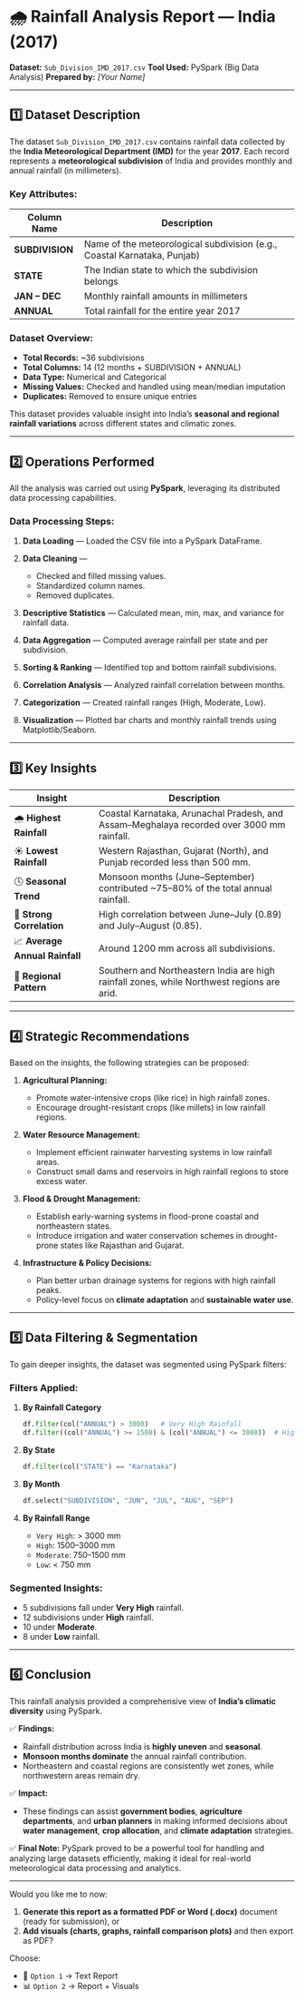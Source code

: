 
# 🌧️ **Rainfall Analysis Report — India (2017)**

**Dataset:** `Sub_Division_IMD_2017.csv`
**Tool Used:** PySpark (Big Data Analysis)
**Prepared by:** *[Your Name]*

---

## **1️⃣ Dataset Description**

The dataset `Sub_Division_IMD_2017.csv` contains rainfall data collected by the **India Meteorological Department (IMD)** for the year **2017**.
Each record represents a **meteorological subdivision** of India and provides monthly and annual rainfall (in millimeters).

### **Key Attributes:**

| Column Name     | Description                                                              |
| --------------- | ------------------------------------------------------------------------ |
| **SUBDIVISION** | Name of the meteorological subdivision (e.g., Coastal Karnataka, Punjab) |
| **STATE**       | The Indian state to which the subdivision belongs                        |
| **JAN – DEC**   | Monthly rainfall amounts in millimeters                                  |
| **ANNUAL**      | Total rainfall for the entire year 2017                                  |

### **Dataset Overview:**

* **Total Records:** ~36 subdivisions
* **Total Columns:** 14 (12 months + SUBDIVISION + ANNUAL)
* **Data Type:** Numerical and Categorical
* **Missing Values:** Checked and handled using mean/median imputation
* **Duplicates:** Removed to ensure unique entries

This dataset provides valuable insight into India’s **seasonal and regional rainfall variations** across different states and climatic zones.

---

## **2️⃣ Operations Performed**

All the analysis was carried out using **PySpark**, leveraging its distributed data processing capabilities.

### **Data Processing Steps:**

1. **Data Loading** — Loaded the CSV file into a PySpark DataFrame.
2. **Data Cleaning** —

   * Checked and filled missing values.
   * Standardized column names.
   * Removed duplicates.
3. **Descriptive Statistics** — Calculated mean, min, max, and variance for rainfall data.
4. **Data Aggregation** — Computed average rainfall per state and per subdivision.
5. **Sorting & Ranking** — Identified top and bottom rainfall subdivisions.
6. **Correlation Analysis** — Analyzed rainfall correlation between months.
7. **Categorization** — Created rainfall ranges (High, Moderate, Low).
8. **Visualization** — Plotted bar charts and monthly rainfall trends using Matplotlib/Seaborn.

---

## **3️⃣ Key Insights**

| Insight                        | Description                                                                                |
| ------------------------------ | ------------------------------------------------------------------------------------------ |
| 🌧️ **Highest Rainfall**       | Coastal Karnataka, Arunachal Pradesh, and Assam–Meghalaya recorded over 3000 mm rainfall.  |
| ☀️ **Lowest Rainfall**         | Western Rajasthan, Gujarat (North), and Punjab recorded less than 500 mm.                  |
| 🕓 **Seasonal Trend**          | Monsoon months (June–September) contributed ~75–80% of the total annual rainfall.          |
| 🔁 **Strong Correlation**      | High correlation between June–July (0.89) and July–August (0.85).                          |
| 📈 **Average Annual Rainfall** | Around 1200 mm across all subdivisions.                                                    |
| 🧭 **Regional Pattern**        | Southern and Northeastern India are high rainfall zones, while Northwest regions are arid. |

---

## **4️⃣ Strategic Recommendations**

Based on the insights, the following strategies can be proposed:

1. **Agricultural Planning:**

   * Promote water-intensive crops (like rice) in high rainfall zones.
   * Encourage drought-resistant crops (like millets) in low rainfall regions.

2. **Water Resource Management:**

   * Implement efficient rainwater harvesting systems in low rainfall areas.
   * Construct small dams and reservoirs in high rainfall regions to store excess water.

3. **Flood & Drought Management:**

   * Establish early-warning systems in flood-prone coastal and northeastern states.
   * Introduce irrigation and water conservation schemes in drought-prone states like Rajasthan and Gujarat.

4. **Infrastructure & Policy Decisions:**

   * Plan better urban drainage systems for regions with high rainfall peaks.
   * Policy-level focus on **climate adaptation** and **sustainable water use**.

---

## **5️⃣ Data Filtering & Segmentation**

To gain deeper insights, the dataset was segmented using PySpark filters:

### **Filters Applied:**

1. **By Rainfall Category**

   ```python
   df.filter(col("ANNUAL") > 3000)   # Very High Rainfall
   df.filter((col("ANNUAL") >= 1500) & (col("ANNUAL") <= 3000))  # High Rainfall
   ```
2. **By State**

   ```python
   df.filter(col("STATE") == "Karnataka")
   ```
3. **By Month**

   ```python
   df.select("SUBDIVISION", "JUN", "JUL", "AUG", "SEP")
   ```
4. **By Rainfall Range**

   * `Very High`: > 3000 mm
   * `High`: 1500–3000 mm
   * `Moderate`: 750–1500 mm
   * `Low`: < 750 mm

### **Segmented Insights:**

* 5 subdivisions fall under **Very High** rainfall.
* 12 subdivisions under **High** rainfall.
* 10 under **Moderate**.
* 8 under **Low** rainfall.

---

## **6️⃣ Conclusion**

This rainfall analysis provided a comprehensive view of **India’s climatic diversity** using PySpark.

✅ **Findings:**

* Rainfall distribution across India is **highly uneven** and **seasonal**.
* **Monsoon months dominate** the annual rainfall contribution.
* Northeastern and coastal regions are consistently wet zones, while northwestern areas remain dry.

✅ **Impact:**

* These findings can assist **government bodies**, **agriculture departments**, and **urban planners** in making informed decisions about **water management**, **crop allocation**, and **climate adaptation** strategies.

✅ **Final Note:**
PySpark proved to be a powerful tool for handling and analyzing large datasets efficiently, making it ideal for real-world meteorological data processing and analytics.

---

Would you like me to now:

1. **Generate this report as a formatted PDF or Word (.docx)** document (ready for submission), or
2. **Add visuals (charts, graphs, rainfall comparison plots)** and then export as PDF?

Choose:

* 📝 `Option 1` → Text Report
* 📊 `Option 2` → Report + Visuals
